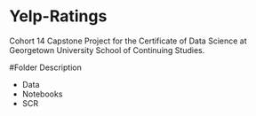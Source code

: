 # Yelp-Ratings
Cohort 14 Capstone Project for the Certificate of Data Science at Georgetown University School of Continuing Studies.

#Folder Description
- Data
- Notebooks
- SCR 
